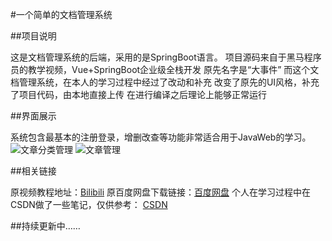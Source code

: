 #一个简单的文档管理系统

##项目说明

这是文档管理系统的后端，采用的是SpringBoot语言。
项目源码来自于黑马程序员的教学视频，Vue+SpringBoot企业级全栈开发
原先名字是“大事件”
而这个文档管理系统，在本人的学习过程中经过了改动和补充
改变了原先的UI风格，补充了项目代码，由本地直接上传
在进行编译之后理论上能够正常运行

##界面展示

系统包含最基本的注册登录，增删改查等功能非常适合用于JavaWeb的学习。
![文章分类管理](https://img-blog.csdnimg.cn/img_convert/e6e6969ee1a18b20426a2ce8f48164ed.png)
![文章管理](https://img-blog.csdnimg.cn/img_convert/6fc6037be7e85ce3c666d3315cf153e9.png)

##相关链接

原视频教程地址：[Bilibili](https://www.bilibili.com/video/BV14z4y1N7pg)
原百度网盘下载链接：[百度网盘](https://pan.baidu.com/s/1w9nn_IRGcqYm1npllasjoQ&pwd=9988)
个人在学习过程中在CSDN做了一些笔记，仅供参考：
[CSDN](https://blog.csdn.net/2302_79791164/category_12611545.html)

##持续更新中……
